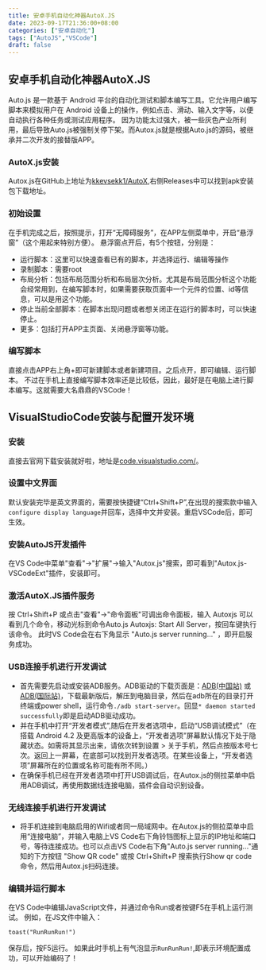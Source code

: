 ```yaml
---
title: 安卓手机自动化神器AutoX.JS
date: 2023-09-17T21:36:00+08:00
categories: ["安卓自动化"]
tags: ["AutoJS","VSCode"]
draft: false
---
```


## 安卓手机自动化神器AutoX.JS
Auto.js 是一款基于 Android 平台的自动化测试和脚本编写工具。它允许用户编写脚本来模拟用户在 Android 设备上的操作，例如点击、滑动、输入文字等，以便自动执行各种任务或测试应用程序。
因为功能太过强大，被一些灰色产业所利用，最后导致Auto.js被强制关停下架。而Autox.js就是根据Auto.js的源码，被继承并二次开发的接替版APP。
### AutoX.js安装
Autox.js在GitHub上地址为[kkevsekk1/AutoX](https://github.com/kkevsekk1/AutoX),右侧Releases中可以找到apk安装包下载地址。
### 初始设置
在手机完成之后，按照提示，打开“无障碍服务”，在APP左侧菜单中，开启“悬浮窗”（这个用起来特别方便）。
悬浮窗点开后，有5个按钮，分别是：
+ 运行脚本：这里可以快速查看已有的脚本，并选择运行、编辑等操作
+ 录制脚本：需要root
+ 布局分析：包括布局范围分析和布局层次分析。尤其是布局范围分析这个功能会经常用到，在编写脚本时，如果需要获取页面中一个元件的位置、id等信息，可以是用这个功能。
+ 停止当前全部脚本：在脚本出现问题或者想关闭正在运行的脚本时，可以快速停止。
+ 更多：包括打开APP主页面、关闭悬浮窗等功能。
### 编写脚本
直接点击APP右上角+即可新建脚本或者新建项目。之后点开，即可编辑、运行脚本。
不过在手机上直接编写脚本效率还是比较低，因此，最好是在电脑上进行脚本编写。这就需要大名鼎鼎的VSCode！

## VisualStudioCode安装与配置开发环境
### 安装
直接去官网下载安装就好啦，地址是[code.visualstudio.com/](https://code.visualstudio.com/)。
### 设置中文界面
默认安装完毕是英文界面的，需要按快捷键“Ctrl+Shift+P”,在出现的搜索款中输入`configure display language`并回车，选择中文并安装。重启VSCode后，即可生效。
### 安装AutoJS开发插件
在VS Code中菜单"查看"->"扩展"->输入"Autox.js"搜索，即可看到"Autox.js-VSCodeExt"插件，安装即可。
### 激活AutoX.JS插件服务
按 Ctrl+Shift+P 或点击"查看"->"命令面板"可调出命令面板，输入 Autoxjs 可以看到几个命令，移动光标到命令Auto.js Autoxjs: Start All Server，按回车键执行该命令。
此时VS Code会在右下角显示 "Auto.js server running..." ，即开启服务成功。
### USB连接手机进行开发调试
+ 首先需要先启动或安装ADB服务。ADB驱动的下载页面是：[ADB(中国站)](https://developer.android.google.cn/studio/releases/platform-tools) 或 [ADB(国际站)](https://developer.android.com/studio/releases/platform-tools)，下载最新版后，解压到电脑目录，然后在adb所在的目录打开终端或power shell，运行命令`./adb start-server`。回显`* daemon started successfully`即是启动ADB驱动成功。
+ 并在手机中打开“开发者模式”,随后在开发者选项中，启动“USB调试模式”（在搭载 Android 4.2 及更高版本的设备上，“开发者选项”屏幕默认情况下处于隐藏状态。如需将其显示出来，请依次转到设置 > 关于手机，然后点按版本号七次。返回上一屏幕，在底部可以找到开发者选项。在某些设备上，“开发者选项”屏幕所在的位置或名称可能有所不同。）
+ 在确保手机已经在开发者选项中打开USB调试后，在Autox.js的侧拉菜单中启用ADB调试，再使用数据线连接电脑，插件会自动识别设备。
### 无线连接手机进行开发调试
+ 将手机连接到电脑启用的Wifi或者同一局域网中。在Autox.js的侧拉菜单中启用“连接电脑”，并输入电脑上VS Code右下角铃铛图标上显示的IP地址和端口号，等待连接成功。也可以点击VS Code右下角"Auto.js server running..."通知的下方按钮 "Show QR code" 或按 Ctrl+Shift+P 搜索执行Show qr code命令，然后用Autox.js扫码连接。
### 编辑并运行脚本
在VS Code中编辑JavaScript文件，并通过命令Run或者按键F5在手机上运行测试。
例如，在JS文件中输入：
```
toast("RunRunRun!")
```
保存后，按F5运行。
如果此时手机上有气泡显示`RunRunRun!`,即表示环境配置成功，可以开始编码了！